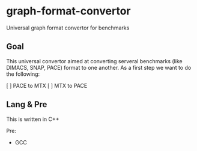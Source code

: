 # graph-format-convertor
Universal graph format convertor for benchmarks 

## Goal
This universal convertor aimed at converting serveral benchmarks (like DIMACS, SNAP, PACE) format to one another.
As a first step we want to do the following:

[ ] PACE to MTX
[ ] MTX to PACE

## Lang & Pre
This is written in C++

Pre:
- GCC
